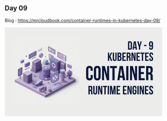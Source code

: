 ## Day 09

Blog : https://mrcloudbook.com/container-runtimes-in-kubernetes-day-09/

<div align="center"> <img src="https://github.com/Aj7Ay/Kubernetes-2025/blob/main/Day-09/Day-k8s9.png"> </div>
